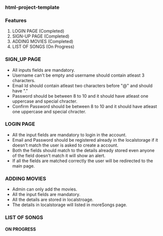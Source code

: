 ### html-project-template

### Features

1. LOGIN PAGE (Completed)
2. SIGN-UP PAGE (Completed)
3. ADDING MOVIES (Completed)
4. LIST OF SONGS (On Progress)


### SIGN_UP PAGE

* All inputs fields are mandatory.
* Username can't be empty and username should contain atleast 3 characters.
* Email Id should contain atleast two characters before "@" and should have "."
* Password should be between 8 to 10 and it should have atleast one uppercase and special chracter.
* Confirm Password should be between 8 to 10 and it should have atleast one uppercase and special    chracter.

### LOGIN PAGE

* All the input fields are mandatory to login in the account.
* Email and Password should be registered already in the localstorage if it doesn't match the user is asked to create a account.
* Both the fields should match to the details already stored even anyone of the field doesn't match it will show an alert.
* If all the fields are matched correctly the user will be redirected to the main page.

### ADDING MOVIES

* Admin can only add the movies.
* All the input fields are mandatory.
* All the details are stored in localstroage.
* The details in localstorage will listed in moreSongs page.

### LIST OF SONGS

#### ON PROGRESS 
